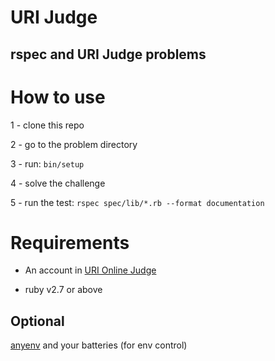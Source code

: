 # URI Judge

## rspec and URI Judge problems

# How to use

1 - clone this repo

2 - go to the problem directory

3 - run: ```bin/setup```

4 - solve the challenge

5 - run the test: ```rspec spec/lib/*.rb --format documentation```

# Requirements

- An account in [URI Online Judge](https://www.urionlinejudge.com.br)

- ruby v2.7 or above

## Optional

[anyenv](https://github.com/anyenv/anyenv) and your batteries (for env control)
